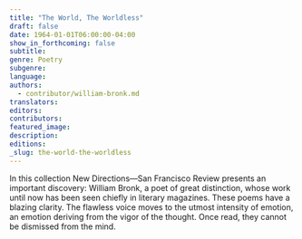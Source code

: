 ```yaml
---
title: "The World, The Worldless"
draft: false
date: 1964-01-01T06:00:00-04:00
show_in_forthcoming: false
subtitle:
genre: Poetry
subgenre:
language:
authors:
  - contributor/william-bronk.md
translators:
editors:
contributors:
featured_image:
description:
editions:
_slug: the-world-the-worldless
---
```


In this collection New Directions—San Francisco Review presents an important discovery: William Bronk, a poet of great distinction, whose work until now has been seen chiefly in literary magazines. These poems have a blazing clarity. The flawless voice moves to the utmost intensity of emotion, an emotion deriving from the vigor of the thought. Once read, they cannot be dismissed from the mind.

